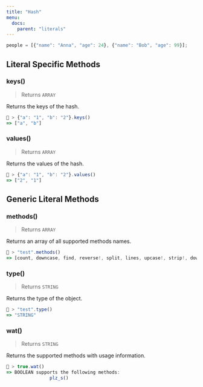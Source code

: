 ```yaml
---
title: "Hash"
menu:
  docs:
    parent: "literals"
---
```





```js
people = [{"name": "Anna", "age": 24}, {"name": "Bob", "age": 99}];
```

## Literal Specific Methods

### keys()
> Returns `ARRAY`

Returns the keys of the hash.


```js
🚀 > {"a": "1", "b": "2"}.keys()
=> ["a", "b"]
```


### values()
> Returns `ARRAY`

Returns the values of the hash.


```js
🚀 > {"a": "1", "b": "2"}.values()
=> ["2", "1"]
```



## Generic Literal Methods

### methods()
> Returns `ARRAY`

Returns an array of all supported methods names.

```js
🚀 > "test".methods()
=> [count, downcase, find, reverse!, split, lines, upcase!, strip!, downcase!, size, plz_i, replace, reverse, strip, upcase]
```

### type()
> Returns `STRING`

Returns the type of the object.

```js
🚀 > "test".type()
=> "STRING"
```

### wat()
> Returns `STRING`

Returns the supported methods with usage information.

```js
🚀 > true.wat()
=> BOOLEAN supports the following methods:
				plz_s()
```
